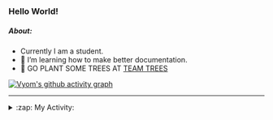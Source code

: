 ### Hello World!

##### About:
- Currently I am a student.
- 🌱 I’m learning how to make better documentation.
- 🌱 GO PLANT SOME TREES AT [TEAM TREES](https://teamtrees.org/)

[![Vyom's github activity graph](https://activity-graph.herokuapp.com/graph?username=Vyvy-vi)](https://github.com/ashutosh00710/github-readme-activity-graph)

---
<details>
  <summary>:zap: My Activity:</summary>
  
<!--START_SECTION:waka-->
![Code Time](http://img.shields.io/badge/Code%20Time-836%20hrs%207%20mins-blue)

**I'm a Night 🦉** 

```text
🌞 Morning    99 commits     ██░░░░░░░░░░░░░░░░░░░░░░░   9.49% 
🌆 Daytime    285 commits    ██████░░░░░░░░░░░░░░░░░░░   27.33% 
🌃 Evening    339 commits    ████████░░░░░░░░░░░░░░░░░   32.5% 
🌙 Night      320 commits    ███████░░░░░░░░░░░░░░░░░░   30.68%

```
📅 **I'm Most Productive on Sunday** 

```text
Monday       138 commits    ███░░░░░░░░░░░░░░░░░░░░░░   13.23% 
Tuesday      142 commits    ███░░░░░░░░░░░░░░░░░░░░░░   13.61% 
Wednesday    170 commits    ████░░░░░░░░░░░░░░░░░░░░░   16.3% 
Thursday     144 commits    ███░░░░░░░░░░░░░░░░░░░░░░   13.81% 
Friday       129 commits    ███░░░░░░░░░░░░░░░░░░░░░░   12.37% 
Saturday     97 commits     ██░░░░░░░░░░░░░░░░░░░░░░░   9.3% 
Sunday       223 commits    █████░░░░░░░░░░░░░░░░░░░░   21.38%

```


📊 **This Week I Spent My Time On** 

```text
🔥 Editors: 
VS Code                  1 hr 39 mins        █████████████████████████   100.0%

🐱‍💻 Projects: 
praise                   52 mins             █████████████░░░░░░░░░░░░   52.83% 
palantir                 46 mins             ███████████░░░░░░░░░░░░░░   47.17%

```


 Last Updated on 24/07/2022 02:49:35 UTC
<!--END_SECTION:waka-->
</details>
